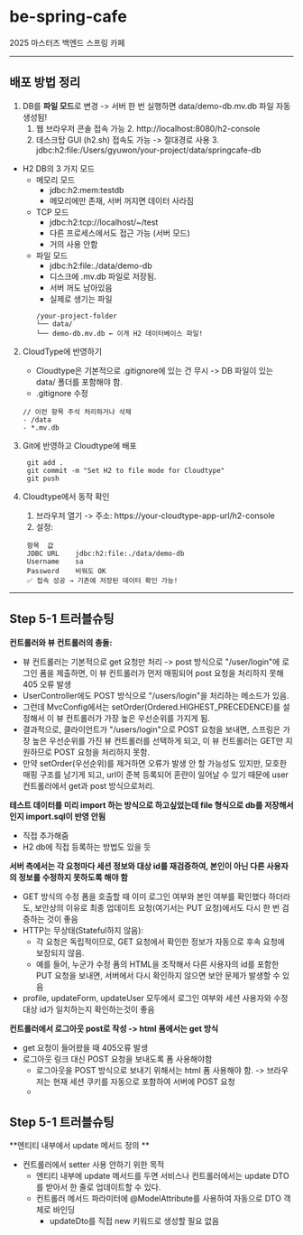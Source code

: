 # be-spring-cafe

2025 마스터즈 백엔드 스프링 카페

---
## 배포 방법 정리
1. DB를 **파일 모드**로 변경 -> 서버 한 번 실행하면 data/demo-db.mv.db 파일 자동 생성됨!
   1. 웹 브라우저 콘솔 접속 가능
      2. http://localhost:8080/h2-console
   2. 데스크탑 GUI (h2.sh) 접속도 가능 -> 절대경로 사용
      3. jdbc:h2:file:/Users/gyuwon/your-project/data/springcafe-db
* H2 DB의 3 가지 모드
  * 메모리 모드
    * jdbc:h2:mem:testdb
    * 메모리에만 존재, 서버 꺼지면 데이터 사라짐
  * TCP 모드
    * jdbc:h2:tcp://localhost/~/test
    * 다른 프로세스에서도 접근 가능 (서버 모드)
    * 거의 사용 안함
  * 파일 모드
    * jdbc:h2:file:./data/demo-db 
    * 디스크에 .mv.db 파일로 저장됨.
    * 서버 꺼도 남아있음
    * 실제로 생기는 파일
    ```angular2html
    /your-project-folder
    └── data/
    └── demo-db.mv.db ← 이게 H2 데이터베이스 파일!
    ```
    
2. CloudType에 반영하기
    * Cloudtype은 기본적으로 .gitignore에 있는 건 무시 -> DB 파일이 있는 data/ 폴더를 포함해야 함.
    * .gitignore 수정
   ```angular2html
   // 이런 항목 주석 처리하거나 삭제
   - /data
   - *.mv.db
    ```
   
3. Git에 반영하고 Cloudtype에 배포
   ```angular2html
    git add .
    git commit -m "Set H2 to file mode for Cloudtype"
    git push
    ```
4. Cloudtype에서 동작 확인 
   1. 브라우저 열기 -> 주소: https://your-cloudtype-app-url/h2-console
   2. 설정:
   ```angular2html
    항목	값
    JDBC URL	jdbc:h2:file:./data/demo-db
    Username	sa
    Password	비워도 OK
    ✅ 접속 성공 → 기존에 저장된 데이터 확인 가능!
    ```
   
---
## Step 5-1 트러블슈팅
**컨트롤러와 뷰 컨트롤러의 충돌:**
* 뷰 컨트롤러는 기본적으로 get 요청만 처리 -> post 방식으로 "/user/login"에 로그인 폼을 제출하면, 이 뷰 컨트롤러가 먼저 매핑되어 post 요청을 처리하지 못해 405 오류 발생
* UserController에도 POST 방식으로 "/users/login"을 처리하는 메소드가 있음. 
* 그런데 MvcConfig에서는 setOrder(Ordered.HIGHEST_PRECEDENCE)를 설정해서 이 뷰 컨트롤러가 가장 높은 우선순위를 가지게 됨.
* 결과적으로, 클라이언트가 "/users/login"으로 POST 요청을 보내면, 스프링은 가장 높은 우선순위를 가진 뷰 컨트롤러를 선택하게 되고, 이 뷰 컨트롤러는 GET만 지원하므로 POST 요청을 처리하지 못함.
* 만약 setOrder(우선순위)를 제거하면 오류가 발생 안 할 가능성도 있지만, 모호한 매핑 구조를 남기게 되고, url이 준복 등록되어 혼란이 일어날 수 있기 때문에 user 컨트롤러에서 get과 post 방식으로처리.

**테스트 데이터를 미리 import 하는 방식으로 하고싶었는데 file 형식으로 db를 저장해서 인지 import.sql이 반영 안됨** 
  * 직접 추가해줌
  * H2 db에 직접 등록하는 방법도 있을 듯

**서버 측에서는 각 요청마다 세션 정보와 대상 id를 재검증하여, 본인이 아닌 다른 사용자의 정보를 수정하지 못하도록 해야 함**
  * GET 방식의 수정 폼을 호출할 때 이미 로그인 여부와 본인 여부를 확인했다 하더라도, 보안상의 이유로 최종 업데이트 요청(여기서는 PUT 요청)에서도 다시 한 번 검증하는 것이 좋음
  * HTTP는 무상태(Stateful하지 않음):
    * 각 요청은 독립적이므로, GET 요청에서 확인한 정보가 자동으로 후속 요청에 보장되지 않음.
    * 예를 들어, 누군가 수정 폼의 HTML을 조작해서 다른 사용자의 id를 포함한 PUT 요청을 보내면, 서버에서 다시 확인하지 않으면 보안 문제가 발생할 수 있음
  * profile, updateForm, updateUser 모두에서 로그인 여부와 세션 사용자와 수정 대상 id가 일치하는지 확인하는것이 좋음

**컨트롤러에서 로그아웃 post로 작성 -> html 폼에서는 get 방식** 
  * get 요청이 들어왔을 때 405오류 발생
  * 로그아웃 링크 대신 POST 요청을 보내도록 폼 사용해야함 
    * 로그아웃을 POST 방식으로 보내기 위해서는 html 폼 사용해야 함. -> 브라우저는 현재 세션 쿠키를 자동으로 포함하여 서버에 POST 요청
    * 
## Step 5-1 트러블슈팅
**엔티티 내부에서 update 메서드 정의 **
* 컨트롤러에서 setter 사용 안하기 위한 목적
    * 엔티티 내부에 update 메서드를 두면 서비스나 컨트롤러에서는 update DTO를 받아서 한 줄로 업데이트할 수 있다.
    * 컨트롤러 메서드 파라미터에 @ModelAttribute를 사용하여 자동으로 DTO 객체로 바인딩
      * updateDto를 직접 new 키워드로 생성할 필요 없음
      